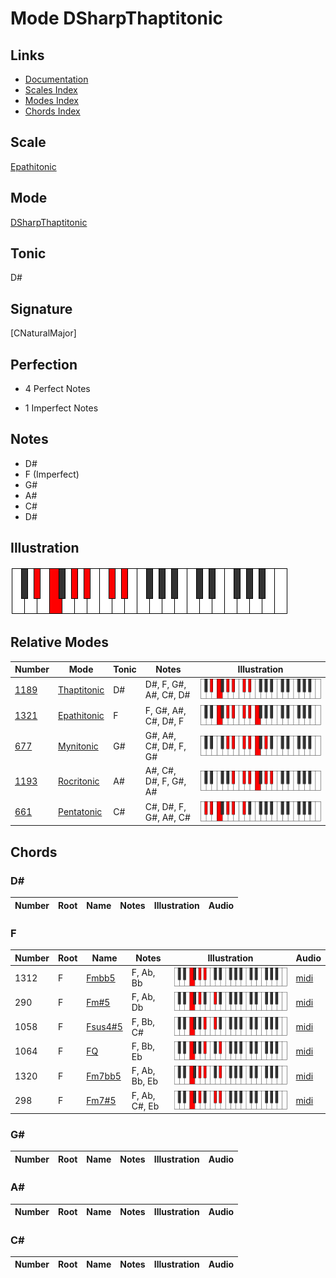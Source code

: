 # Mode DSharpThaptitonic

## Links

- [Documentation](index.md)
- [Scales Index](Scales.md)
- [Modes Index](Modes.md)
- [Chords Index](Chords.md)

## Scale

[Epathitonic](ScaleEpathitonic.md)

## Mode

[DSharpThaptitonic](ModeDSharpThaptitonic.md)

## Tonic

D#

## Signature

[CNaturalMajor]

## Perfection

 - 4 Perfect Notes

 - 1 Imperfect Notes

## Notes

- D#
- F (Imperfect)
- G#
- A#
- C#
- D#

## Illustration

![DSharpThaptitonic](ModeDSharpThaptitonic.png)

## Relative Modes

| Number | Mode | Tonic | Notes | Illustration |
|--------|------|-------|-------|--------------|
| [1189](https://ianring.com/musictheory/scales/1189) | [Thaptitonic](ModeThaptitonic.md) | D# | D#, F, G#, A#, C#, D# | ![DSharpThaptitonic](ModeDSharpThaptitonic.png) |
| [1321](https://ianring.com/musictheory/scales/1321) | [Epathitonic](ModeEpathitonic.md) | F | F, G#, A#, C#, D#, F | ![FNaturalEpathitonic](ModeFNaturalEpathitonic.png) |
| [677](https://ianring.com/musictheory/scales/677) | [Mynitonic](ModeMynitonic.md) | G# | G#, A#, C#, D#, F, G# | ![GSharpMynitonic](ModeGSharpMynitonic.png) |
| [1193](https://ianring.com/musictheory/scales/1193) | [Rocritonic](ModeRocritonic.md) | A# | A#, C#, D#, F, G#, A# | ![ASharpRocritonic](ModeASharpRocritonic.png) |
| [661](https://ianring.com/musictheory/scales/661) | [Pentatonic](ModePentatonic.md) | C# | C#, D#, F, G#, A#, C# | ![CSharpPentatonic](ModeCSharpPentatonic.png) |

## Chords

### D#

| Number | Root | Name | Notes | Illustration | Audio |
|--------|------|------|-------|--------------|-------|

### F

| Number | Root | Name | Notes | Illustration | Audio |
|--------|------|------|-------|--------------|-------|
| 1312 | F | [Fmbb5](ChordFNaturalMinorDoubleFlatFifth.md) | F, Ab, Bb | ![Fmbb5](ChordFNaturalMinorDoubleFlatFifthRootPosition.png) | [midi](ChordFNaturalMinorDoubleFlatFifthRootPosition.mid) |
| 290 | F | [Fm#5](ChordFNaturalMinorSharpFifth.md) | F, Ab, Db | ![Fm#5](ChordFNaturalMinorSharpFifthRootPosition.png) | [midi](ChordFNaturalMinorSharpFifthRootPosition.mid) |
| 1058 | F | [Fsus4#5](ChordFNaturalSuspendedFourthSharpFifth.md) | F, Bb, C# | ![Fsus4#5](ChordFNaturalSuspendedFourthSharpFifthRootPosition.png) | [midi](ChordFNaturalSuspendedFourthSharpFifthRootPosition.mid) |
| 1064 | F | [FQ](ChordFNaturalQuartal.md) | F, Bb, Eb | ![FQ](ChordFNaturalQuartalRootPosition.png) | [midi](ChordFNaturalQuartalRootPosition.mid) |
| 1320 | F | [Fm7bb5](ChordFNaturalMinorSeventhDoubleFlatFifth.md) | F, Ab, Bb, Eb | ![Fm7bb5](ChordFNaturalMinorSeventhDoubleFlatFifthRootPosition.png) | [midi](ChordFNaturalMinorSeventhDoubleFlatFifthRootPosition.mid) |
| 298 | F | [Fm7#5](ChordFNaturalMinorSeventhSharpFifth.md) | F, Ab, C#, Eb | ![Fm7#5](ChordFNaturalMinorSeventhSharpFifthRootPosition.png) | [midi](ChordFNaturalMinorSeventhSharpFifthRootPosition.mid) |

### G#

| Number | Root | Name | Notes | Illustration | Audio |
|--------|------|------|-------|--------------|-------|

### A#

| Number | Root | Name | Notes | Illustration | Audio |
|--------|------|------|-------|--------------|-------|

### C#

| Number | Root | Name | Notes | Illustration | Audio |
|--------|------|------|-------|--------------|-------|


